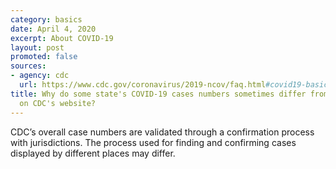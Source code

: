 ```yaml
---
category: basics
date: April 4, 2020
excerpt: About COVID-19
layout: post
promoted: false
sources:
- agency: cdc
  url: https://www.cdc.gov/coronavirus/2019-ncov/faq.html#covid19-basics
title: Why do some state's COVID-19 cases numbers sometimes differ from what is posted
  on CDC's website?
---
```


CDC’s overall case numbers are validated through a confirmation process with jurisdictions. The process used for finding and confirming cases displayed by different places may differ.